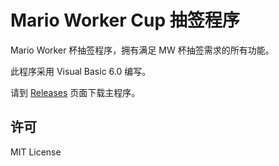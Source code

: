 # Mario Worker Cup 抽签程序

Mario Worker 杯抽签程序，拥有满足 MW 杯抽签需求的所有功能。

此程序采用 Visual Basic 6.0 编写。

请到 [Releases](https://github.com/TiebaMarioWorker/MWCup-Draw/releases) 页面下载主程序。

## 许可

MIT License